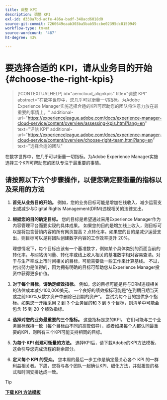 ```yaml
---
title: 调整 KPI
description: 调整 KPI
exl-id: d338a7bd-adfe-486a-badf-348acd6018d0
source-git-commit: 7260649eaab303ba5bab55ccbe02395dc8159949
workflow-type: tm+mt
source-wordcount: '487'
ht-degree: 43%

---
```


# 要选择合适的 KPI，请从业务目的开始 {#choose-the-right-kpis}

>[!CONTEXTUALHELP]
>id="aemcloud_alignkpis"
>title="调整 KPI"
>abstract="在数字世界中，您几乎可以衡量一切指标。为Adobe Experience Manager实施选择合适的KPI可帮助您的团队将注意力放在最重要的事情上。"
>additional-url="https://experienceleague.adobe.com/docs/experience-manager-cloud-service/content/overview/assessing-kpis.html?lang=en" text="评估 KPI"
>additional-url="https://experienceleague.adobe.com/docs/experience-manager-cloud-service/content/overview/choose-right-team.html?lang=en" text="选择合适的团队"

在数字世界中，您几乎可以衡量一切指标。为Adobe Experience Manager实施选择三个KPI可帮助您的团队专注于最重要的事情。


## **请按照以下六个步骤操作，以便您确定要衡量的指标以及采用的方法**


1. **首先从业务目的开始。** 例如，您的业务目标可能是增加在线收入、减少运营支出或减少与Digital Rights Management(DRM)违规相关的法律支出。

1. **根据您的目的确定目标。** 您的目标是希望通过采用Experience Manager作为内容管理平台而要实现的具体成果。 如果您的目的是增加线上收入，则目标可以是将包含营销内容的所有网页提高 2 点转化率。如果您的目的是减少运营支出，则目标可以是将团队创建数字内容的工作效率提升 20%。

   理想情况下，每个目标应该有一个基准数字，例如某个具体类别的页面当前的转化率。与网站访问量、转化率或线上收入相关的基准数字相对容易查清。对于与生产率或上市时间相关的目标，可能需要做一些工作来计算基线。 不过，付出努力是值得的，因为拥有明确的目标可帮助您从Experience Manager投资中获得更多价值。

1. **对于每个目标，请确定绩效指标。** 例如，您的目标可能是将与DRM违规相关的法律成本减少100,000美元。 一个良好的绩效指标可能是“在到期日期当天或之前100%从数字资产中删除已到期的资产”。 尝试为每个目的提供多个指标。如果您一开始采用 2 到 3 个业务目的和 3 到 5 个目标，则清单中可能会包含 15 到 20 个绩效指标。

1. **选择对您的业务最重要的三个指标。** 这些指标是您的KPI。 它们可能与三个业务目标保持一致（每个目标由不同的高管倡导），或者如果每个人都认同最重要的KPI，则所有三个KPI可能支持相同的目标。

1. **为每个 KPI 创建可衡量的方法。** 选择KPI后，请下载Adobe的KPI方法模板，这会引导您完成流程的剩余部分。

1. **定义每个 KPI 的受众。** 您本周的最后一步工作是确定最关心各个 KPI 的一群利益相关者。下周，您将与各个团队一起确认KPI、细化方法，并就报告的格式和时间安排达成一致。

>[!TIP]
>
>[**下载 KPI 方法模板**](https://experienceleague.adobe.com/welcome/aem/assets/img/KPI_Methodology_Template.png)
